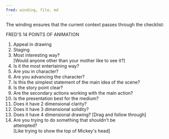 ```yaml
---
fred: winding, file, md
---
```

The winding ensures that the current context passes through the checklist:

FRED'S 14 POINTS OF ANIMATION

1. Appeal in drawing
2. Staging
3. Most interesting way?  
   [Would anyone other than your mother like to see 
   it?]
4. Is it the most entertaining way?
5. Are you in character?
6. Are you advancing the character?
7. Is this the simplest statement of the main idea of the scene?
8. Is the story point clear?
9. Are the secondary actions working with the main action?
10. Is the presentation best for the medium?
11. Does it have 2 dimensional clarity?
12. Does it have 3 dimensional solidity?
13. Does it have 4 dimensional drawing? 
    [Drag and follow through]
14. Are you trying to do something that shouldn't be  
    attempted?  
    [Like trying to show the top of Mickey's head]